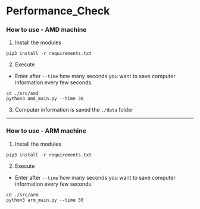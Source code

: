 # Performance_Check

### How to use - AMD machine
1. Install the modules
```shell
pip3 install -r requirements.txt
```

2. Execute
- Enter after `--time` how many seconds you want to save computer information every few seconds.
```shell
cd ./src/amd
python3 amd_main.py --time 30
```

3. Computer information is saved the `./data` folder

---


### How to use - ARM machine
1. Install the modules
```shell
pip3 install -r requirements.txt
```

2. Execute
- Enter after `--time` how many seconds you want to save computer information every few seconds.
```shell
cd ./src/arm
python3 arm_main.py --time 30
```